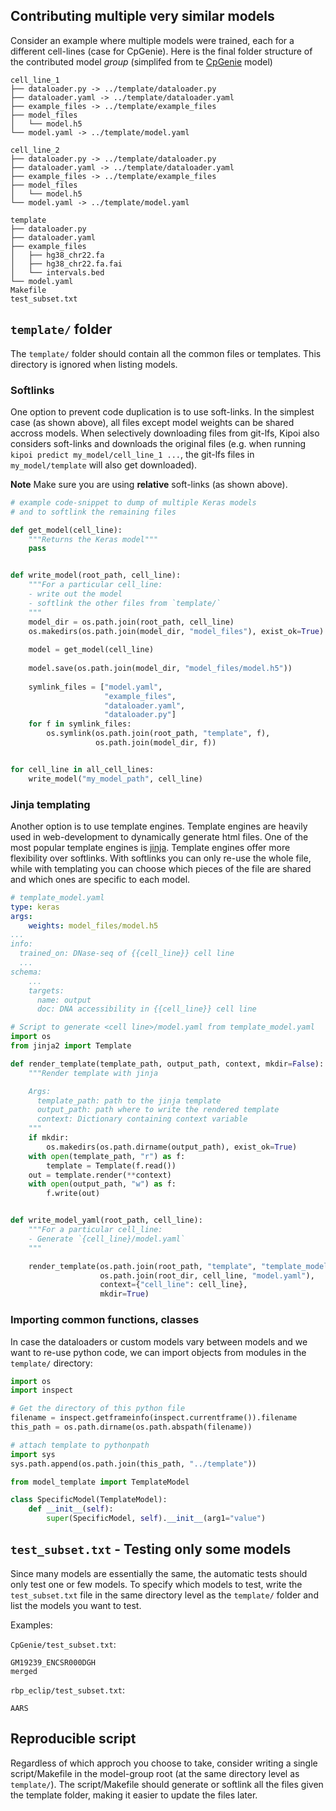 ## Contributing multiple very similar models

Consider an example where multiple models were trained, each for a different cell-lines (case for CpGenie). Here is the final folder structure of the contributed model *group* (simplifed from te [CpGenie](https://github.com/kipoi/models/tree/master/CpGenie) model)

```
cell_line_1
├── dataloader.py -> ../template/dataloader.py
├── dataloader.yaml -> ../template/dataloader.yaml
├── example_files -> ../template/example_files
├── model_files
│   └── model.h5
└── model.yaml -> ../template/model.yaml

cell_line_2
├── dataloader.py -> ../template/dataloader.py
├── dataloader.yaml -> ../template/dataloader.yaml
├── example_files -> ../template/example_files
├── model_files
│   └── model.h5
└── model.yaml -> ../template/model.yaml

template
├── dataloader.py
├── dataloader.yaml
├── example_files
│   ├── hg38_chr22.fa
│   ├── hg38_chr22.fa.fai
│   └── intervals.bed
└── model.yaml
Makefile
test_subset.txt
```

## `template/` folder

The `template/` folder should contain all the common files or templates. This directory is ignored when listing models.

### Softlinks

One option to prevent code duplication is to use soft-links. In the simplest case (as shown above), all files except model weights can be shared accross models. When selectively downloading files from git-lfs, Kipoi also considers soft-links and downloads the original files (e.g. when running `kipoi predict my_model/cell_line_1 ...`, the git-lfs files in `my_model/template` will also get downloaded).

**Note** Make sure you are using **relative** soft-links (as shown above). 

```python
# example code-snippet to dump of multiple Keras models
# and to softlink the remaining files

def get_model(cell_line):
    """Returns the Keras model"""
    pass


def write_model(root_path, cell_line):
    """For a particular cell_line:
	- write out the model
	- softlink the other files from `template/`
    """
    model_dir = os.path.join(root_path, cell_line)
    os.makedirs(os.path.join(model_dir, "model_files"), exist_ok=True)
    
    model = get_model(cell_line)
    
    model.save(os.path.join(model_dir, "model_files/model.h5"))
    
    symlink_files = ["model.yaml", 
                     "example_files", 
                     "dataloader.yaml", 
                     "dataloader.py"]
    for f in symlink_files:
        os.symlink(os.path.join(root_path, "template", f),
                   os.path.join(model_dir, f))


for cell_line in all_cell_lines:
    write_model("my_model_path", cell_line)
```


### Jinja templating

Another option is to use template engines. Template engines are heavily used in web-development to dynamically generate html files. One of the most popular template engines is [jinja](http://jinja.pocoo.org/). Template engines offer more flexibility over softlinks. With softlinks you can only re-use the whole file, while with templating you can choose which pieces of the file are shared and which ones are specific to each model.

```yaml
# template_model.yaml
type: keras
args:
    weights: model_files/model.h5
...
info:
  trained_on: DNase-seq of {{cell_line}} cell line
  ...
schema:
	...
	targets:
	  name: output
	  doc: DNA accessibility in {{cell_line}} cell line
```


```python
# Script to generate <cell line>/model.yaml from template_model.yaml
import os
from jinja2 import Template

def render_template(template_path, output_path, context, mkdir=False):
    """Render template with jinja

    Args:
      template_path: path to the jinja template
      output_path: path where to write the rendered template
      context: Dictionary containing context variable
    """
	if mkdir:
	    os.makedirs(os.path.dirname(output_path), exist_ok=True)
    with open(template_path, "r") as f:
        template = Template(f.read())
    out = template.render(**context)
    with open(output_path, "w") as f:
        f.write(out)


def write_model_yaml(root_path, cell_line):
    """For a particular cell_line:
	- Generate `{cell_line}/model.yaml`
    """

	render_template(os.path.join(root_path, "template", "template_model.yaml"),
	                os.path.join(root_dir, cell_line, "model.yaml"),
					context={"cell_line": cell_line},
					mkdir=True)
```

### Importing common functions, classes

In case the dataloaders or custom models vary between models and we want to re-use python code, we can import objects from modules in the `template/` directory:


```python
import os
import inspect

# Get the directory of this python file
filename = inspect.getframeinfo(inspect.currentframe()).filename
this_path = os.path.dirname(os.path.abspath(filename))

# attach template to pythonpath
import sys
sys.path.append(os.path.join(this_path, "../template"))

from model_template import TemplateModel

class SpecificModel(TemplateModel):
    def __init__(self):
        super(SpecificModel, self).__init__(arg1="value")
```


## `test_subset.txt` - Testing only some models

Since many models are essentially the same, the automatic tests should only test one or few models. To specify which models to test,
write the `test_subset.txt` file in the same directory level as the `template/` folder and list the models you want to test.

Examples:

`CpGenie/test_subset.txt`: 
```
GM19239_ENCSR000DGH
merged

```

`rbp_eclip/test_subset.txt`: 
```
AARS
```

## Reproducible script

Regardless of which approch you choose to take, consider writing a single script/Makefile in the model-group root (at the same directory level as `template/`). The script/Makefile should generate or softlink all the files given the template folder, making it easier to update the files later.

<!-- - `generate.bash` -->
<!-- - `make all` -->
<!-- - `snakemake` -->
